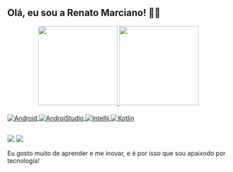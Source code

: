 ## Olá, eu sou a Renato Marciano! 🙏🏿
<div align="center">
  <a href="https://github.com/RenatoMarciano">
  <img height="180em" src="https://github-readme-stats.vercel.app/api?username=renatomarciano&show_icons=true&theme=dracula&include_all_commits=true&count_private=true"/>
  <img height="180em" src="https://github-readme-stats.vercel.app/api/top-langs/?username=renatomarciano&layout=compact&langs_count=7&theme=dracula"/>
</div>
  
<div style="display: inline_block"><br>            
  <img align="center" alt="Android" src="https://img.shields.io/badge/Android-3DDC84?style=for-the-badge&logo=android&logoColor=white">
  <img align="center" alt="AndroiStudio" src="https://img.shields.io/badge/Android_Studio-3DDC84?style=for-the-badge&logo=android-studio&logoColor=white">
  <img align="center" alt="Intellij" src="https://img.shields.io/badge/IntelliJ_IDEA-000000.svg?style=for-the-badge&logo=intellij-idea&logoColor=white">
  <img align="center" alt="Kotlin" src="https://img.shields.io/badge/Kotlin-0095D5?&style=for-the-badge&logo=kotlin&logoColor=white">
</div>

  ##
<a href = "www.linkedin.com/in/renato-dos-santos-marciano-0b47a5105/"><img src="https://img.shields.io/badge/LinkedIn-0077B5?style=for-the-badge&logo=linkedin&logoColor=white"></a>
<a href = "mailto:renato_vtr@hotmail.com"><img src="https://img.shields.io/badge/Gmail-D14836?style=for-the-badge&logo=gmail&logoColor=white" target="_blank"></a>
<br/>
  
  Eu gosto muito de aprender e me inovar, e é por isso que sou apaixodo por tecnologia!
